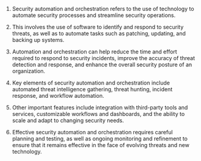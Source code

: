 

1. Security automation and orchestration refers to the use of technology to automate security processes and streamline security operations.

2. This involves the use of software to identify and respond to security threats, as well as to automate tasks such as patching, updating, and backing up systems.

3. Automation and orchestration can help reduce the time and effort required to respond to security incidents, improve the accuracy of threat detection and response, and enhance the overall security posture of an organization.

4. Key elements of security automation and orchestration include automated threat intelligence gathering, threat hunting, incident response, and workflow automation.

5. Other important features include integration with third-party tools and services, customizable workflows and dashboards, and the ability to scale and adapt to changing security needs.

6. Effective security automation and orchestration requires careful planning and testing, as well as ongoing monitoring and refinement to ensure that it remains effective in the face of evolving threats and new technology.